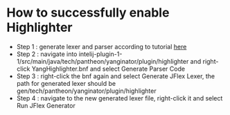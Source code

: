 # How to successfully enable Highlighter

* Step 1 : generate lexer and parser according to tutorial [here](rfc-parser/docs/README.md)
* Step 2 : navigate into intelij-plugin-1-1/src/main/java/tech/pantheon/yanginator/plugin/highlighter
and right-click YangHighlighter.bnf and select Generate Parser Code
* Step 3 : right-click the bnf again and select Generate JFlex Lexer, the path for generated lexer should be gen/tech/pantheon/yanginator/plugin/highlighter
* Step 4 : navigate to the new generated lexer file, right-click it and select Run JFlex Generator